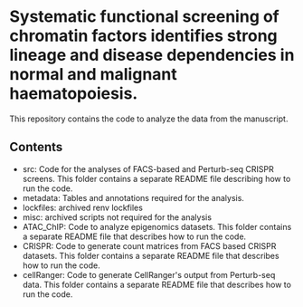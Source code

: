 # Systematic functional screening of chromatin factors identifies strong lineage and disease dependencies in normal and malignant haematopoiesis.
This repository contains the code to analyze the data from the manuscript.

## Contents
- src: Code for the analyses of FACS-based and Perturb-seq CRISPR screens. This folder contains a separate README file describing how to run the code.
- metadata: Tables and annotations required for the analysis.
- lockfiles: archived renv lockfiles
- misc: archived scripts not required for the analysis
- ATAC_ChIP: Code to analyze epigenomics datasets. This folder contains a separate README file that describes how to run the code.
- CRISPR: Code to generate count matrices from FACS based CRISPR datasets. This folder contains a separate README file that describes how to run the code.
- cellRanger: Code to generate CellRanger's output from Perturb-seq data. This folder contains a separate README file that describes how to run the code.
